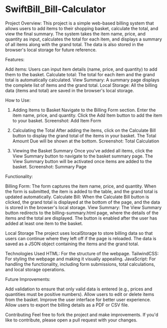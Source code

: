# SwiftBill_Bill-Calculator
Project Overview:
This project is a simple web-based billing system that allows users to add items to their shopping basket, calculate the total, and view the final summary. The system takes the item name, price, and quantity as input, calculates the total for each item, and displays a summary of all items along with the grand total. The data is also stored in the browser's local storage for future reference.

Features:

Add items: Users can input item details (name, price, and quantity) to add them to the basket.
Calculate total: The total for each item and the grand total is automatically calculated.
View Summary: A summary page displays the complete list of items and the grand total.
Local Storage: All the billing data (items and total) are saved in the browser's local storage.

How to Use:
1. Adding Items to Basket
Navigate to the Billing Form section.
Enter the item name, price, and quantity.
Click the Add Item button to add the item to your basket.
Screenshot: Add Item Form

2. Calculating the Total
After adding the items, click on the Calculate Bill button to display the grand total of the items in your basket.
The Total Amount Due will be shown at the bottom.
Screenshot: Total Calculation

3. Viewing the Basket Summary
Once you've added all items, click the View Summary button to navigate to the basket summary page.
The View Summary button will be activated once items are added to the basket.
Screenshot: Summary Page

Functionality:

Billing Form: The form captures the item name, price, and quantity. When the form is submitted, the item is added to the table, and the grand total is updated automatically.
Calculate Bill: When the Calculate Bill button is clicked, the grand total is displayed at the bottom of the page, and the data is stored in the browser's local storage.
View Summary: The View Summary button redirects to the billing-summary.html page, where the details of the items and the total are displayed. The button is enabled after the user has added at least one item to the basket.

Local Storage
The project uses localStorage to store billing data so that users can continue where they left off if the page is reloaded. The data is saved as a JSON object containing the items and the grand total.

Technologies Used
HTML: For the structure of the webpage.
TailwindCSS: For styling the webpage and making it visually appealing.
JavaScript: For handling the functionality, including form submissions, total calculations, and local storage operations.

Future Improvements:

Add validation to ensure that only valid data is entered (e.g., prices and quantities must be positive numbers).
Allow users to edit or delete items from the basket.
Improve the user interface for better user experience.
Allow users to export the billing details as a PDF or CSV file.

Contributing
Feel free to fork the project and make improvements. If you'd like to contribute, please open a pull request with your changes.



